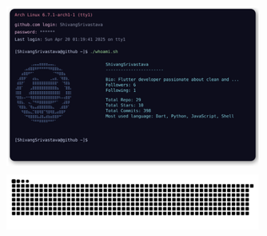 ![My Terminal](https://raw.githubusercontent.com/ShivangSrivastava/ShivangSrivastava/refs/heads/output/terminal.svg)

![Snake](https://raw.githubusercontent.com/ShivangSrivastava/ShivangSrivastava/refs/heads/output/github-contribution-grid-snake-dark.svg)
